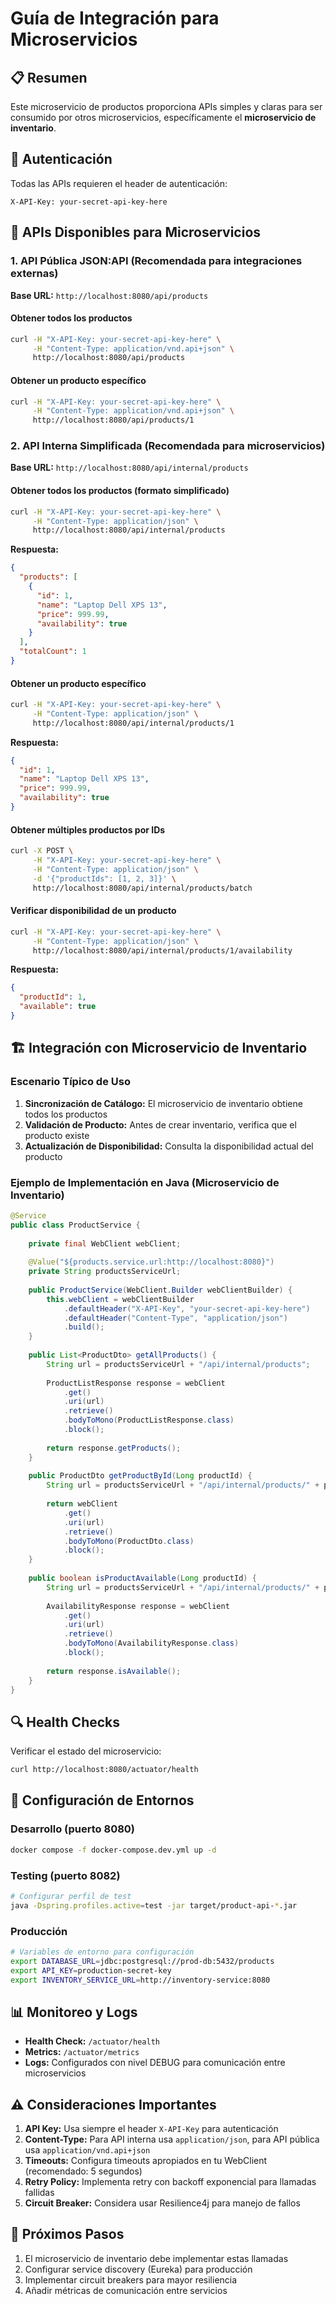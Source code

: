 # Guía de Integración para Microservicios

## 📋 Resumen

Este microservicio de productos proporciona APIs simples y claras para ser consumido por otros microservicios, específicamente el **microservicio de inventario**.

## 🔑 Autenticación

Todas las APIs requieren el header de autenticación:
```
X-API-Key: your-secret-api-key-here
```

## 🎯 APIs Disponibles para Microservicios

### 1. API Pública JSON:API (Recomendada para integraciones externas)

**Base URL:** `http://localhost:8080/api/products`

#### Obtener todos los productos
```bash
curl -H "X-API-Key: your-secret-api-key-here" \
     -H "Content-Type: application/vnd.api+json" \
     http://localhost:8080/api/products
```

#### Obtener un producto específico
```bash
curl -H "X-API-Key: your-secret-api-key-here" \
     -H "Content-Type: application/vnd.api+json" \
     http://localhost:8080/api/products/1
```

### 2. API Interna Simplificada (Recomendada para microservicios)

**Base URL:** `http://localhost:8080/api/internal/products`

#### Obtener todos los productos (formato simplificado)
```bash
curl -H "X-API-Key: your-secret-api-key-here" \
     -H "Content-Type: application/json" \
     http://localhost:8080/api/internal/products
```

**Respuesta:**
```json
{
  "products": [
    {
      "id": 1,
      "name": "Laptop Dell XPS 13",
      "price": 999.99,
      "availability": true
    }
  ],
  "totalCount": 1
}
```

#### Obtener un producto específico
```bash
curl -H "X-API-Key: your-secret-api-key-here" \
     -H "Content-Type: application/json" \
     http://localhost:8080/api/internal/products/1
```

**Respuesta:**
```json
{
  "id": 1,
  "name": "Laptop Dell XPS 13", 
  "price": 999.99,
  "availability": true
}
```

#### Obtener múltiples productos por IDs
```bash
curl -X POST \
     -H "X-API-Key: your-secret-api-key-here" \
     -H "Content-Type: application/json" \
     -d '{"productIds": [1, 2, 3]}' \
     http://localhost:8080/api/internal/products/batch
```

#### Verificar disponibilidad de un producto
```bash
curl -H "X-API-Key: your-secret-api-key-here" \
     -H "Content-Type: application/json" \
     http://localhost:8080/api/internal/products/1/availability
```

**Respuesta:**
```json
{
  "productId": 1,
  "available": true
}
```

## 🏗️ Integración con Microservicio de Inventario

### Escenario Típico de Uso

1. **Sincronización de Catálogo:** El microservicio de inventario obtiene todos los productos
2. **Validación de Producto:** Antes de crear inventario, verifica que el producto existe
3. **Actualización de Disponibilidad:** Consulta la disponibilidad actual del producto

### Ejemplo de Implementación en Java (Microservicio de Inventario)

```java
@Service
public class ProductService {
    
    private final WebClient webClient;
    
    @Value("${products.service.url:http://localhost:8080}")
    private String productsServiceUrl;
    
    public ProductService(WebClient.Builder webClientBuilder) {
        this.webClient = webClientBuilder
            .defaultHeader("X-API-Key", "your-secret-api-key-here")
            .defaultHeader("Content-Type", "application/json")
            .build();
    }
    
    public List<ProductDto> getAllProducts() {
        String url = productsServiceUrl + "/api/internal/products";
        
        ProductListResponse response = webClient
            .get()
            .uri(url)
            .retrieve()
            .bodyToMono(ProductListResponse.class)
            .block();
            
        return response.getProducts();
    }
    
    public ProductDto getProductById(Long productId) {
        String url = productsServiceUrl + "/api/internal/products/" + productId;
        
        return webClient
            .get()
            .uri(url)
            .retrieve()
            .bodyToMono(ProductDto.class)
            .block();
    }
    
    public boolean isProductAvailable(Long productId) {
        String url = productsServiceUrl + "/api/internal/products/" + productId + "/availability";
        
        AvailabilityResponse response = webClient
            .get()
            .uri(url)
            .retrieve()
            .bodyToMono(AvailabilityResponse.class)
            .block();
            
        return response.isAvailable();
    }
}
```

## 🔍 Health Checks

Verificar el estado del microservicio:
```bash
curl http://localhost:8080/actuator/health
```

## 🐳 Configuración de Entornos

### Desarrollo (puerto 8080)
```bash
docker compose -f docker-compose.dev.yml up -d
```

### Testing (puerto 8082) 
```bash
# Configurar perfil de test
java -Dspring.profiles.active=test -jar target/product-api-*.jar
```

### Producción
```bash
# Variables de entorno para configuración
export DATABASE_URL=jdbc:postgresql://prod-db:5432/products
export API_KEY=production-secret-key
export INVENTORY_SERVICE_URL=http://inventory-service:8080
```

## 📊 Monitoreo y Logs

- **Health Check:** `/actuator/health`
- **Metrics:** `/actuator/metrics`  
- **Logs:** Configurados con nivel DEBUG para comunicación entre microservicios

## ⚠️ Consideraciones Importantes

1. **API Key:** Usa siempre el header `X-API-Key` para autenticación
2. **Content-Type:** Para API interna usa `application/json`, para API pública usa `application/vnd.api+json`
3. **Timeouts:** Configura timeouts apropiados en tu WebClient (recomendado: 5 segundos)
4. **Retry Policy:** Implementa retry con backoff exponencial para llamadas fallidas
5. **Circuit Breaker:** Considera usar Resilience4j para manejo de fallos

## 🚀 Próximos Pasos

1. El microservicio de inventario debe implementar estas llamadas
2. Configurar service discovery (Eureka) para producción  
3. Implementar circuit breakers para mayor resiliencia
4. Añadir métricas de comunicación entre servicios